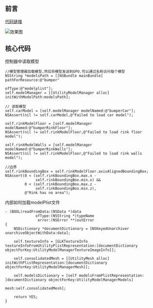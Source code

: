 ## 前言

[代码链接](https://github.com/RPGLiker/StudyForOpenGL/blob/master/OpegGLDemo/OpegGLDemo/Class/LodeModelFromModelPlist/LodeModelFromModelPlistViewController.m)

![效果图](https://github.com/RPGLiker/StudyBlog/blob/master/%E5%AD%A6%E4%B9%A0%E7%AC%94%E8%AE%B0/OpegGL/%E5%9B%BE%E7%89%87/15.%E4%BB%8EmodelPlist%E6%96%87%E4%BB%B6%E5%8A%A0%E8%BD%BD%E6%A8%A1%E5%9E%8B/1.gif)

## 核心代码

控制器中读取模型

	//模型管理器加载模型,然后将模型发送到GPU.可以通过名称访问每个模型
    NSString *modelsPath = [[NSBundle mainBundle] pathForResource:@"bumper"
                                                           ofType:@"modelplist"];
    self.modelManager = [[UtilityModelManager alloc] initWithModelPath:modelsPath];
    
    // 读取模型
    self.carModel = [self.modelManager modelNamed:@"bumperCar"];
    NSAssert(nil != self.carModel,@"Failed to load car model");
    
    self.rinkModelFloor = [self.modelManager modelNamed:@"bumperRinkFloor"];
    NSAssert(nil != self.rinkModelFloor,@"Failed to load rink floor model");
    
    self.rinkModelWalls = [self.modelManager modelNamed:@"bumperRinkWalls"];
    NSAssert(nil != self.rinkModelFloor,@"Failed to load rink walls model");
    
    //边界
    self.rinkBoundingBox = self.rinkModelFloor.axisAlignedBoundingBox;
    NSAssert(0 < (self.rinkBoundingBox.max.x -
                  self.rinkBoundingBox.min.x) &&
             0 < (self.rinkBoundingBox.max.z -
                  self.rinkBoundingBox.min.z),
             @"Rink has no area");
             
内部如何加载modelPlist文件

	- (BOOL)readFromData:(NSData *)data 
                  ofType:(NSString *)typeName
                   error:(NSError **)outError
    {
        NSDictionary *documentDictionary = [NSKeyedUnarchiver unarchiveObjectWithData:data];
        
        self.textureInfo = [GLKTextureInfo textureInfoFromUtilityPlistRepresentation:[documentDictionary objectForKey:UtilityModelManagerTextureImageInfo]];
        
        self.consolidatedMesh = [[UtilityMesh alloc] initWithPlistRepresentation:[documentDictionary objectForKey:UtilityModelManagerMesh]];
        
        self.modelsDictionary = [self modelsFromPlistRepresentation:[documentDictionary objectForKey:UtilityModelManagerModels]
                                                               mesh:self.consolidatedMesh];
        
        return YES;
    }